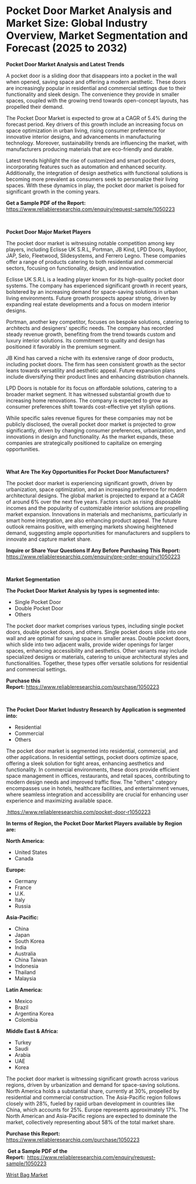 <p><h1>Pocket Door Market Analysis and Market Size: Global Industry Overview, Market Segmentation and Forecast (2025 to 2032)</h1></p><p><strong>Pocket Door Market Analysis and Latest Trends</strong></p>
<p><p>A pocket door is a sliding door that disappears into a pocket in the wall when opened, saving space and offering a modern aesthetic. These doors are increasingly popular in residential and commercial settings due to their functionality and sleek design. The convenience they provide in smaller spaces, coupled with the growing trend towards open-concept layouts, has propelled their demand.</p><p>The Pocket Door Market is expected to grow at a CAGR of 5.4% during the forecast period. Key drivers of this growth include an increasing focus on space optimization in urban living, rising consumer preference for innovative interior designs, and advancements in manufacturing technology. Moreover, sustainability trends are influencing the market, with manufacturers producing materials that are eco-friendly and durable.</p><p>Latest trends highlight the rise of customized and smart pocket doors, incorporating features such as automation and enhanced security. Additionally, the integration of design aesthetics with functional solutions is becoming more prevalent as consumers seek to personalize their living spaces. With these dynamics in play, the pocket door market is poised for significant growth in the coming years.</p></p>
<p><strong>Get a Sample PDF of the Report:&nbsp;</strong> <a href="https://www.reliableresearchiq.com/enquiry/request-sample/1050223?utm_campaign=2144&utm_medium=2&utm_source=Github&utm_content=ia&utm_term=06022025&utm_id=pocket-door">https://www.reliableresearchiq.com/enquiry/request-sample/1050223</a></p>
<p>&nbsp;</p>
<p><strong>Pocket Door Major Market Players</strong></p>
<p><p>The pocket door market is witnessing notable competition among key players, including Eclisse UK S.R.L, Portman, JB Kind, LPD Doors, Raydoor, JAP, Selo, Fleetwood, Slidesystems, and Ferrero Legno. These companies offer a range of products catering to both residential and commercial sectors, focusing on functionality, design, and innovation.</p><p>Eclisse UK S.R.L is a leading player known for its high-quality pocket door systems. The company has experienced significant growth in recent years, bolstered by an increasing demand for space-saving solutions in urban living environments. Future growth prospects appear strong, driven by expanding real estate developments and a focus on modern interior designs.</p><p>Portman, another key competitor, focuses on bespoke solutions, catering to architects and designers' specific needs. The company has recorded steady revenue growth, benefiting from the trend towards custom and luxury interior solutions. Its commitment to quality and design has positioned it favorably in the premium segment.</p><p>JB Kind has carved a niche with its extensive range of door products, including pocket doors. The firm has seen consistent growth as the sector leans towards versatility and aesthetic appeal. Future expansion plans include diversifying their product lines and enhancing distribution channels.</p><p>LPD Doors is notable for its focus on affordable solutions, catering to a broader market segment. It has witnessed substantial growth due to increasing home renovations. The company is expected to grow as consumer preferences shift towards cost-effective yet stylish options.</p><p>While specific sales revenue figures for these companies may not be publicly disclosed, the overall pocket door market is projected to grow significantly, driven by changing consumer preferences, urbanization, and innovations in design and functionality. As the market expands, these companies are strategically positioned to capitalize on emerging opportunities.</p></p>
<p>&nbsp;</p>
<p><strong>What Are The Key Opportunities For Pocket Door Manufacturers?</strong></p>
<p><p>The pocket door market is experiencing significant growth, driven by urbanization, space optimization, and an increasing preference for modern architectural designs. The global market is projected to expand at a CAGR of around 6% over the next five years. Factors such as rising disposable incomes and the popularity of customizable interior solutions are propelling market expansion. Innovations in materials and mechanisms, particularly in smart home integration, are also enhancing product appeal. The future outlook remains positive, with emerging markets showing heightened demand, suggesting ample opportunities for manufacturers and suppliers to innovate and capture market share.</p></p>
<p><strong>Inquire or Share Your Questions If Any Before Purchasing This Report:</strong> <a href="https://www.reliableresearchiq.com/enquiry/pre-order-enquiry/1050223?utm_campaign=2144&utm_medium=2&utm_source=Github&utm_content=ia&utm_term=06022025&utm_id=pocket-door">https://www.reliableresearchiq.com/enquiry/pre-order-enquiry/1050223</a></p>
<p>&nbsp;</p>
<p><strong>Market Segmentation</strong></p>
<p><strong>The Pocket Door Market Analysis by types is segmented into:</strong></p>
<p><ul><li>Single Pocket Door</li><li>Double Pocket Door</li><li>Others</li></ul></p>
<p><p>The pocket door market comprises various types, including single pocket doors, double pocket doors, and others. Single pocket doors slide into one wall and are optimal for saving space in smaller areas. Double pocket doors, which slide into two adjacent walls, provide wider openings for larger spaces, enhancing accessibility and aesthetics. Other variants may include specialized designs or materials, catering to unique architectural styles and functionalities. Together, these types offer versatile solutions for residential and commercial settings.</p></p>
<p><strong>Purchase this Report:&nbsp;</strong><a href="https://www.reliableresearchiq.com/purchase/1050223?utm_campaign=2144&utm_medium=2&utm_source=Github&utm_content=ia&utm_term=06022025&utm_id=pocket-door">https://www.reliableresearchiq.com/purchase/1050223</a></p>
<p>&nbsp;</p>
<p><strong>The Pocket Door Market Industry Research by Application is segmented into:</strong></p>
<p><ul><li>Residential</li><li>Commercial</li><li>Others</li></ul></p>
<p><p>The pocket door market is segmented into residential, commercial, and other applications. In residential settings, pocket doors optimize space, offering a sleek solution for tight areas, enhancing aesthetics and functionality. In commercial environments, these doors provide efficient space management in offices, restaurants, and retail spaces, contributing to modern design needs and improved traffic flow. The "others" category encompasses use in hotels, healthcare facilities, and entertainment venues, where seamless integration and accessibility are crucial for enhancing user experience and maximizing available space.</p></p>
<p><a href="https://www.reliableresearchiq.com/pocket-door-r1050223?utm_campaign=2144&utm_medium=2&utm_source=Github&utm_content=ia&utm_term=06022025&utm_id=pocket-door">&nbsp;https://www.reliableresearchiq.com/pocket-door-r1050223</a></p>
<p><strong>In terms of Region, the Pocket Door Market Players available by Region are:</strong></p>
<p>
    <p> <strong> North America: </strong>
        <ul>
            <li>United States</li>
            <li>Canada</li>
        </ul>
        </p> 
    <p> <strong> Europe: </strong>
        <ul>
            <li>Germany</li>
            <li>France</li>
            <li>U.K.</li>
            <li>Italy</li>
            <li>Russia</li>
        </ul>
        </p> 
    <p> <strong> Asia-Pacific: </strong>
        <ul>
            <li>China</li>
            <li>Japan</li>
            <li>South Korea</li>
            <li>India</li>
            <li>Australia</li>
            <li>China Taiwan</li>
            <li>Indonesia</li>
            <li>Thailand</li>
            <li>Malaysia</li>
        </ul>
        </p> 
    <p> <strong> Latin America: </strong>
        <ul>
            <li>Mexico</li>
            <li>Brazil</li>
            <li>Argentina Korea</li>
            <li>Colombia</li>
        </ul>
        </p> 
    <p> <strong> Middle East & Africa: </strong>
        <ul>
            <li>Turkey</li>
            <li>Saudi</li>
            <li>Arabia</li>
            <li>UAE</li>
            <li>Korea</li>
        </ul>
    </p>
    </p>
<p><p>The pocket door market is witnessing significant growth across various regions, driven by urbanization and demand for space-saving solutions. North America holds a substantial share, currently at 30%, propelled by residential and commercial construction. The Asia-Pacific region follows closely with 28%, fueled by rapid urban development in countries like China, which accounts for 25%. Europe represents approximately 17%. The North American and Asia-Pacific regions are expected to dominate the market, collectively representing about 58% of the total market share.</p></p>
<p><strong>Purchase this Report: </strong><a href="https://www.reliableresearchiq.com/purchase/1050223?utm_campaign=2144&utm_medium=2&utm_source=Github&utm_content=ia&utm_term=06022025&utm_id=pocket-door">https://www.reliableresearchiq.com/purchase/1050223</a></p>
<p>&nbsp;<strong>Get a Sample PDF of the Report:&nbsp;&nbsp;</strong><a href="https://www.reliableresearchiq.com/enquiry/request-sample/1050223?utm_campaign=2144&utm_medium=2&utm_source=Github&utm_content=ia&utm_term=06022025&utm_id=pocket-door">https://www.reliableresearchiq.com/enquiry/request-sample/1050223</a></p>
<p><strong></strong></p>
<p><p><a href="https://github.com/AshrafKhan865/Market-Research-Report-List-1/blob/main/wrist-bag-market.md?utm_campaign=2144&utm_medium=2&utm_source=Github&utm_content=ia&utm_term=06022025&utm_id=pocket-door">Wrist Bag Market</a></p></p>